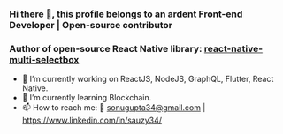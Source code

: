 ### Hi there 👋, this profile belongs to an ardent Front-end Developer | Open-source contributor 

### Author of open-source React Native library: [react-native-multi-selectbox](https://www.npmjs.com/package/react-native-multi-selectbox) 


- 🔭 I’m currently working on ReactJS, NodeJS, GraphQL, Flutter, React Native.
- 🌱 I’m currently learning Blockchain.
- 📫 How to reach me: 📧 sonugupta34@gmail.com | https://www.linkedin.com/in/sauzy34/

<!--
**sauzy34/sauzy34** is a ✨ _special_ ✨ repository because its `README.md` (this file) appears on your GitHub profile.

-->
